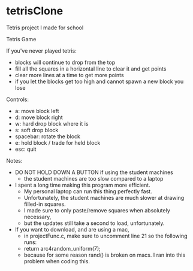 # tetrisClone
Tetris project I made for school

Tetris Game

If you've never played tetris:
- blocks will continue to drop from the top
- fill all the squares in a horizontal line to clear it and get points
- clear more lines at a time to get more points
- if you let the blocks get too high and cannot spawn a new block you lose

Controls:
- a: move block left
- d: move block right
- w: hard drop block where it is
- s: soft drop block
- spacebar: rotate the block
- e: hold block / trade for held block
- esc: quit

Notes:
- DO NOT HOLD DOWN A BUTTON if using the student machines
    - the student machines are too slow compared to a laptop
- I spent a long time making this program more efficient.
    - My personal laptop can run this thing perfectly fast.
    - Unfortunately, the student machines are much slower at drawing filled-in squares.
    - I made sure to only paste/remove squares when absolutely necessary,
    - but the updates still take a second to load, unfortunately.
- If you want to download, and are using a mac,
    - in projectFunc.c, make sure to uncomment line 21 so the following runs:
    - return arc4random_uniform(7);
    - because for some reason rand() is broken on macs. I ran into this problem when coding this.
